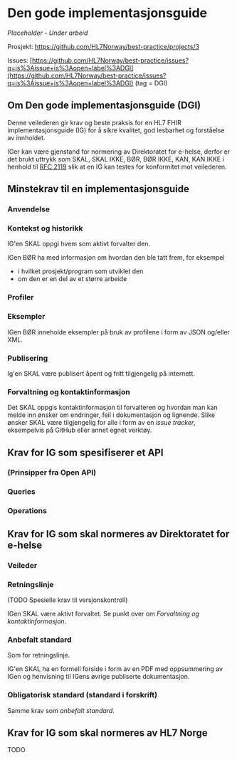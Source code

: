 # Den gode implementasjonsguide

_Placeholder - Under arbeid_

Prosjekt: [https://github.com/HL7Norway/best-practice/projects/3 ](https://github.com/HL7Norway/best-practice/projects/3)

Issues: [https://github.com/HL7Norway/best-practice/issues?q=is%3Aissue+is%3Aopen+label%3ADGI](https://github.com/HL7Norway/best-practice/issues?q=is%3Aissue+is%3Aopen+label%3ADGI) (tag = DGI)

## Om Den gode implementasjonsguide (DGI)

Denne veilederen gir krav og beste praksis for en HL7 FHIR implementasjonsguide (IG) for å sikre kvalitet, god lesbarhet og forståelse av innholdet.

IGer kan være gjenstand for normering av Direktoratet for e-helse, derfor er det brukt uttrykk som SKAL, SKAL IKKE, BØR, BØR IKKE, KAN, KAN IKKE i henhold til [RFC 2119](https://www.ietf.org/rfc/rfc2119.txt) slik at en IG kan testes for konformitet mot veilederen.

## Minstekrav til en implementasjonsguide

### Anvendelse

### Kontekst og historikk

IG'en SKAL oppgi hvem som aktivt forvalter den.

IGen BØR ha med informasjon om hvordan den ble tatt frem, for eksempel

- i hvilket prosjekt/program som utviklet den
- om den er en del av et større arbeide

### Profiler

### Eksempler

IGen BØR inneholde eksempler på bruk av profilene i form av JSON og/eller XML.

### Publisering

Ig'en SKAL være publisert åpent og fritt tilgjengelig på internett.

### Forvaltning og kontaktinformasjon

Det SKAL oppgis kontaktinformasjon til forvalteren og hvordan man kan melde inn ønsker om endringer, feil i dokumentasjon og lignende. Slike ønsker SKAL være tilgjengelig for alle i form av en _issue tracker_, eksempelvis på GitHub eller annet egnet verktøy.

## Krav for IG som spesifiserer et API

### (Prinsipper fra Open API)
### Queries
### Operations

## Krav for IG som skal normeres av Direktoratet for e-helse

### Veileder

### Retningslinje

(TODO Spesielle krav til versjonskontroll)

IGen SKAL være aktivt forvaltet. Se punkt over om _Forvaltning og kontaktinformasjon_.

### Anbefalt standard

Som for retningslinje.

IG'en SKAL ha en formell forside i form av en PDF med oppsummering av IGen og henvisning til IGens øvrige publiserte dokumentasjon.

### Obligatorisk standard (standard i forskrift)

Samme krav som _anbefalt standard_.

## Krav for IG som skal normeres av HL7 Norge

TODO
